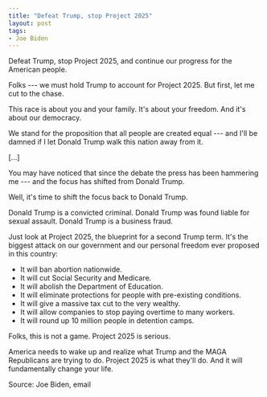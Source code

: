 ```yaml
---
title: "Defeat Trump, stop Project 2025"
layout: post
tags:
- Joe Biden
---
```


Defeat Trump, stop Project 2025, and continue our progress for the American people.

Folks --- we must hold Trump to account for Project 2025. But first, let me cut to the chase.

This race is about you and your family. It's about your freedom. And it's about our democracy.

We stand for the proposition that all people are created equal --- and I'll be damned if I let Donald Trump walk this nation away from it.

\[...\]

You may have noticed that since the debate the press has been hammering me --- and the focus has shifted from Donald Trump.

Well, it's time to shift the focus back to Donald Trump.

Donald Trump is a convicted criminal. Donald Trump was found liable for sexual assault. Donald Trump is a business fraud.

Just look at Project 2025, the blueprint for a second Trump term. It's the biggest attack on our government and our personal freedom ever proposed in this country:

- It will ban abortion nationwide.
- It will cut Social Security and Medicare.
- It will abolish the Department of Education.
- It will eliminate protections for people with pre-existing conditions.
- It will give a massive tax cut to the very wealthy.
- It will allow companies to stop paying overtime to many workers.
- It will round up 10 million people in detention camps.

Folks, this is not a game. Project 2025 is serious.

America needs to wake up and realize what Trump and the MAGA Republicans are trying to do. Project 2025 is what they'll do. And it will fundamentally change your life.

Source: Joe Biden, email
